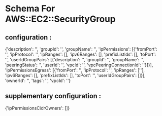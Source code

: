  # Schema For AWS::EC2::SecurityGroup

 ## configuration :

    
{'description': '',
 'groupId': '',
 'groupName': '',
 'ipPermissions': [{'fromPort': '',
                    'ipProtocol': '',
                    'ipRanges': [],
                    'ipv6Ranges': [],
                    'prefixListIds': [],
                    'toPort': '',
                    'userIdGroupPairs': [{'description': '',
                                          'groupId': '',
                                          'groupName': '',
                                          'peeringStatus': '',
                                          'userId': '',
                                          'vpcId': '',
                                          'vpcPeeringConnectionId': ''}]}],
 'ipPermissionsEgress': [{'fromPort': '',
                          'ipProtocol': '',
                          'ipRanges': [''],
                          'ipv6Ranges': [],
                          'prefixListIds': [],
                          'toPort': '',
                          'userIdGroupPairs': []}],
 'ownerId': '',
 'tags': '',
 'vpcId': ''}

 ## supplementary configuration :

    
{'ipPermissionsCidrOwners': []}
